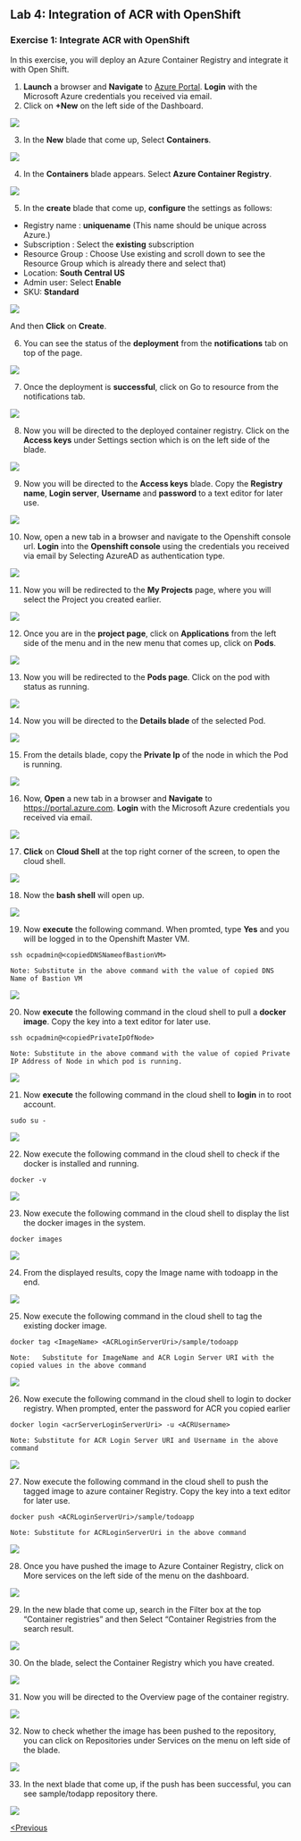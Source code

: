## Lab 4: Integration of ACR with OpenShift

### Exercise 1: Integrate ACR with OpenShift 
In this exercise, you will deploy an Azure Container Registry and integrate it with Open Shift. 

1.	**Launch** a browser and **Navigate** to [Azure Portal](https://portal.azure.com). **Login** with the Microsoft Azure credentials you received via email. 
2.	Click on **+New** on the left side of the Dashboard.
<img src="../images/104az_new.jpg"/> 

3.	In the **New** blade that come up, Select **Containers**. 
<img src="../images/105az_containers.jpg"/> 
 
4.	In the **Containers** blade appears. Select **Azure Container Registry**.
<img src="../images/106acr.jpg"/> 

5.	In the **create** blade that come up, **configure** the settings as follows:

-	Registry name  :  **uniquename** (This name should be unique across Azure.)
-	Subscription : Select the **existing** subscription
-	Resource Group : Choose Use existing and scroll down to see the Resource Group which is already there and select that)
-	Location: **South Central US**
-	Admin user: Select **Enable**
-	SKU: **Standard**

<img src="../images/107create_acr.jpg"/>  

And then **Click** on **Create**.

6.	You can see the status of the **deployment** from the **notifications** tab on top of the page.
<img src="../images/108notification.jpg"/> 

7.	Once the deployment is **successful**, click on Go to resource from the notifications tab.
<img src="../images/109dep_status.jpg"/> 

8.	Now you will be directed to the deployed container registry. Click on the **Access keys** under Settings section which is on the left side of the blade.
<img src="../images/110acr_accesskey.jpg"/> 

9.	Now you will be directed to the **Access keys** blade.
Copy the **Registry name**, **Login server**, **Username** and **password** to a text editor for later use.
<img src="../images/111acr_copy.jpg"/> 

10.	Now, open a new tab in a browser and navigate to the Openshift console url. **Login** into the **Openshift console** using the credentials you received via email by Selecting AzureAD as authentication type.
<img src="../images/112openshift_console.jpg"/> 

11.	Now you will be redirected to the **My Projects** page, where you will select the Project you created earlier.
<img src="../images/113myproject_page.jpg"/> 

12.	Once you are in the **project page**, click on **Applications** from the left side of the menu and in the new menu that comes up, click on **Pods**.
<img src="../images/114project_page.jpg"/> 

13.	Now you will be redirected to the **Pods page**. Click on the pod with status as running.
<img src="../images/115pods_page.jpg"/> 

14.	Now you will be directed to the **Details blade** of the selected Pod.
<img src="../images/116details_page.jpg"/> 

15.	From the details blade, copy the **Private Ip** of the node in which the Pod is running.
<img src="../images/117copy_details.jpg"/> 

16.	Now, **Open** a new tab in a browser and **Navigate** to https://portal.azure.com. **Login** with the Microsoft Azure credentials you received via email.
<img src="../images/118az_dashboard.jpg"/> 

17.	**Click** on **Cloud Shell**  at the top right corner of the screen, to open the cloud shell.
<img src="../images/119bash.jpg"/> 

18.	Now the **bash shell** will open up.
<img src="../images/120bashshell.jpg"/> 

19.	Now **execute** the following command. When promted, type **Yes** and you will be logged in to the Openshift Master VM.
```
ssh ocpadmin@<copiedDNSNameofBastionVM>
```
```
Note: Substitute in the above command with the value of copied DNS Name of Bastion VM 
```
<img src="../images/121openshift_cmnd.jpg"/> 

20.	Now **execute** the following command in the cloud shell to pull a **docker image**. Copy the key into a text editor for later use.
```
ssh ocpadmin@<copiedPrivateIpOfNode>
```
```
Note: Substitute in the above command with the value of copied Private IP Address of Node in which pod is running.
``` 
<img src="../images/122openshift_cmnd.jpg"/> 

21.	Now **execute** the following command in the cloud shell to **login** in to root account. 
```
sudo su -
```
<img src="../images/123openshift_cmnd.jpg"/> 

22.	Now execute the following command in the cloud shell to check if the docker is installed and running. 
```
docker -v 
``` 
<img src="../images/124openshift_cmnd.jpg"/> 

23.	Now execute the following command in the cloud shell to display the list the docker images in the system. 
```
docker images
```
<img src="../images/125openshift_cmnd.jpg"/> 

24.	From the displayed results, copy the Image name with todoapp in the end.
<img src="../images/126openshift_cmnd.jpg"/> 

25.	Now execute the following command in the cloud shell to tag the existing docker image.
```
docker tag <ImageName> <ACRLoginServerUri>/sample/todoapp
```
```
Note: 	Substitute for ImageName and ACR Login Server URI with the copied values in the above command
```
<img src="../images/127openshift_cmnd.jpg"/> 

26.	Now execute the following command in the cloud shell to login to docker registry. When prompted, enter the password for ACR you copied earlier
```
docker login <acrServerLoginServerUri> -u <ACRUsername>
```
```
Note: Substitute for ACR Login Server URI and Username in the above command
```
<img src="../images/128openshift_cmnd.jpg"/> 

27.	Now execute the following command in the cloud shell to push the tagged image to azure container Registry. Copy the key into a text editor for later use.
```
docker push <ACRLoginServerUri>/sample/todoapp
```
```
Note: Substitute for ACRLoginServerUri in the above command
``` 
<img src="../images/129openshift_cmnd.jpg"/> 

28.	Once you have pushed the image to Azure Container Registry, click on More services on the left side of the menu on the dashboard.
<img src="../images/130az_moreservices.jpg"/> 

29.	In the new blade that come up, search in the Filter box at the top “Container registries” and then Select “Container Registries from 
the search result.
<img src="../images/131search_acr.jpg"/> 

30.	On the blade, select the Container Registry which you have created.
<img src="../images/132select_acr.jpg"/> 

31.	Now you will be directed to the Overview page of the container registry.
<img src="../images/133overview_acr.jpg"/> 

32.	Now to check whether the image has been pushed to the repository, you can click on Repositories under Services on the menu on left side of the blade.
<img src="../images/134repositories.jpg"/> 

33.	In the next blade that come up, if the push has been successful, you can see sample/todapp repository there. 
<img src="../images/135repositoriesview.jpg"/> 

[<Previous](/docs/Lab%203:%20Deploying-workload-on-Openshift.md)
